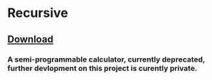 # Recursive
## [Download](https://github.com/Kevin-Pember/Recursive/releases/download/1.4/RecursiveSetup.exe)
### A semi-programmable calculator, currently deprecated, further devlopment on this project is curently private.

